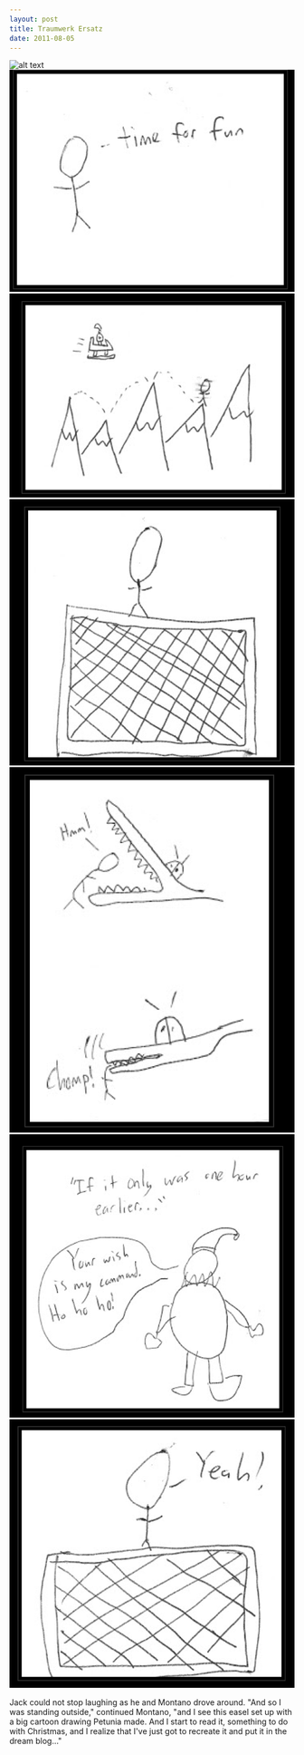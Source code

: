 ```yaml
---
layout: post
title: Traumwerk Ersatz
date: 2011-08-05
---
```

![alt text](nmontano.github.io/_posts/panel1.png "Panel 1")
![panel2](./panel2.png)
![panel3](./panel3.png)
![panel4](./panel4.png)
![panel5](./panel5.png)
![panel6](./panel6.png)
![panel7](./panel7.png)

Jack could not stop laughing as he and Montano drove around.     "And so I was standing outside," continued
Montano, "and I see this easel set up with a big cartoon drawing Petunia made. And I start to
read it, something to do with Christmas, and I realize that I've just got to recreate it and
put it in the dream blog..."
